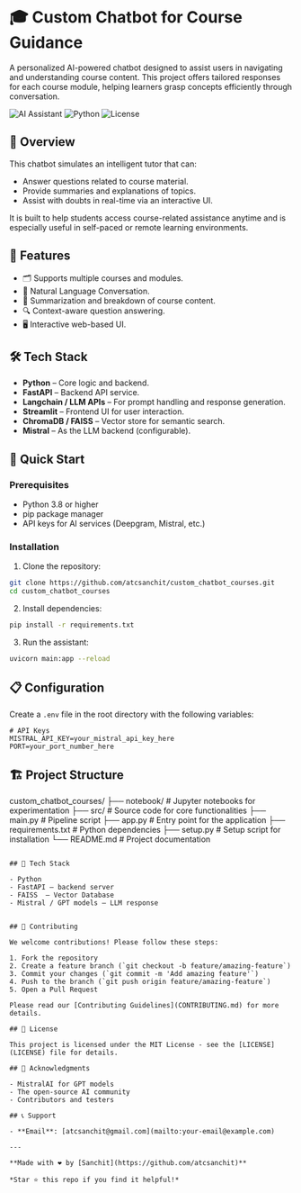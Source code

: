 # 🎓 Custom Chatbot for Course Guidance

A personalized AI-powered chatbot designed to assist users in navigating and understanding course content. This project offers tailored responses for each course module, helping learners grasp concepts efficiently through conversation.


![AI Assistant](https://img.shields.io/badge/AI-Assistant-blue)
![Python](https://img.shields.io/badge/Python-3.8+-green)
![License](https://img.shields.io/badge/License-MIT-yellow)

## 🧠 Overview

This chatbot simulates an intelligent tutor that can:
- Answer questions related to course material.
- Provide summaries and explanations of topics.
- Assist with doubts in real-time via an interactive UI.

It is built to help students access course-related assistance anytime and is especially useful in self-paced or remote learning environments.


## 🚀 Features

- 🗂️ Supports multiple courses and modules.
- 💬 Natural Language Conversation.
- 🧾 Summarization and breakdown of course content.
- 🔍 Context-aware question answering.
- 🖥️ Interactive web-based UI.


## 🛠 Tech Stack

- **Python** – Core logic and backend.
- **FastAPI** – Backend API service.
- **Langchain / LLM APIs** – For prompt handling and response generation.
- **Streamlit** – Frontend UI for user interaction.
- **ChromaDB / FAISS** – Vector store for semantic search.
- **Mistral** – As the LLM backend (configurable).

## 🚀 Quick Start

### Prerequisites

- Python 3.8 or higher
- pip package manager
- API keys for AI services (Deepgram, Mistral, etc.)

### Installation

1. Clone the repository:
```bash
git clone https://github.com/atcsanchit/custom_chatbot_courses.git
cd custom_chatbot_courses
```

2. Install dependencies:
```bash
pip install -r requirements.txt
```

3. Run the assistant:
```bash
uvicorn main:app --reload
```

## 📋 Configuration

Create a `.env` file in the root directory with the following variables:

```env
# API Keys
MISTRAL_API_KEY=your_mistral_api_key_here
PORT=your_port_number_here
```

## 🏗️ Project Structure


custom_chatbot_courses/
├── notebook/            # Jupyter notebooks for experimentation
├── src/                 # Source code for core functionalities
├── main.py              # Pipeline script
├── app.py               # Entry point for the application
├── requirements.txt     # Python dependencies
├── setup.py             # Setup script for installation
└── README.md            # Project documentation

```

## 🧰 Tech Stack

- Python
- FastAPI – backend server
- FAISS  – Vector Database
- Mistral / GPT models – LLM response


## 🤝 Contributing

We welcome contributions! Please follow these steps:

1. Fork the repository
2. Create a feature branch (`git checkout -b feature/amazing-feature`)
3. Commit your changes (`git commit -m 'Add amazing feature'`)
4. Push to the branch (`git push origin feature/amazing-feature`)
5. Open a Pull Request

Please read our [Contributing Guidelines](CONTRIBUTING.md) for more details.

## 📝 License

This project is licensed under the MIT License - see the [LICENSE](LICENSE) file for details.

## 🙏 Acknowledgments

- MistralAI for GPT models
- The open-source AI community
- Contributors and testers

## 📞 Support

- **Email**: [atcsanchit@gmail.com](mailto:your-email@example.com)

---

**Made with ❤️ by [Sanchit](https://github.com/atcsanchit)**

*Star ⭐ this repo if you find it helpful!*